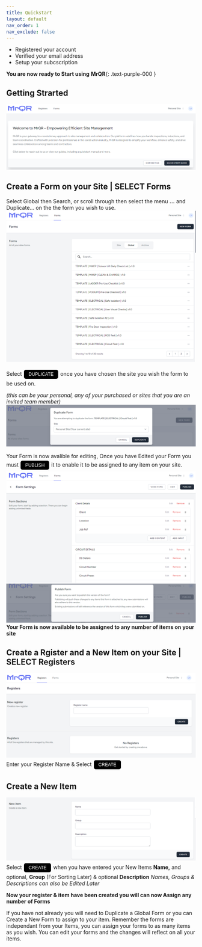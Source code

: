 ```yaml
---
title: Quickstart
layout: default
nav_order: 1
nav_exclude: false
---
```

<head>
<meta charset="UTF-8">
<meta name="description" content="mrqr">
<meta name="keywords" content="forms, form builder, form submission, data collection, safety, inspections">
<meta name="author" content="mark reeves">
<meta name="viewport" content="width=device-width, initial-scale=1.0">

  <style>
.button {
  padding: 5px 12px;
  text-align: center;
  text-decoration: none;
  display: inline-block;
  font-size: 12px;
  margin: 4px 2px;
  cursor: pointer; }
.button1 {background-color: #000000;} /* Black */
.button2 {background-color: white;}
.button1 {color: white;}
.button2 {color: black;}
.button1 {border: none;}
.button2 {border: 1px solid grey}
.button1 {border-radius: 5px;}
.button2 {border-radius: 5px;}
  
</style>
</head>

* Registered your account
* Verified your email address
* Setup your subcscription

**You are now ready to Start using** **MrQR**{: .text-purple-000 }

## Getting Strarted
 
![Index](/assets/images/V3/MrQR_Dashboard.png "Dashboard")
## Create a Form on your Site | SELECT Forms
Select Global then Search, or scroll through then select the menu **...**  and Duplicate... on the the form you wish to use.
![Index](/assets/images/V3/MrQR_Global_Forms.png "Global Forms")

Select <button class="button button1">DUPLICATE</button> once you have chosen the site you wish the form to be used on.

*(this can be your personal, any of your purchased or sites that you are an invited team member)*
![Index](/assets/images/V3/MrQR_Duplicate.png "Duplicate")

Your Form is now avalible for editing, Once you have Edited your Form you must <button class="button button1">PUBLISH</button> it to enable it to be assigned to any item on your site. 
![Index](/assets/images/V3/MrQR_Duplicate_Form_Edit.png "Form Edit")
![Index](/assets/images/V3/MrQR_Publish.png "Form Edit")
**Your Form is now available to be assigned to any number of items on your site**

## Create a Rgister and a New Item on your Site | SELECT Registers
![Index](/assets/images/V3/MrQR_Registers.png "Registers")
Enter your Register Name & Select <button class="button button1">CREATE</button>

## Create a New Item
![Index](/assets/images/V3/MrQR_New_Item.png "New Item")
Select <button class="button button1">CREATE</button> when you have entered your New Items **Name,** and optional, **Group** (For Sorting Later) & optional **Description**
*Names, Groups & Descriptions can also be Edited Later*

**Now your register & item have been created you will can now Assign any number of Forms**

If you have not already you will need to Duplicate a Global Form or you can Create a New Form to assign to your item.
Remember the forms are independant from your Items, you can assign your forms to as many items as you wish. You can edit your forms and the changes will reflect on all your items.

